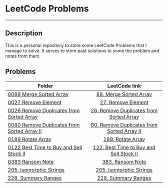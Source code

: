 # LeetCode Problems

---

## Description

This is a personal repository to store some LeetCode Problems that I manage to solve. It serves to store past solutions to some the problem and notes from them.

## Problems

| Folder                                                                                                |                                                                             LeetCode link                                                                              |
| ----------------------------------------------------------------------------------------------------- | :--------------------------------------------------------------------------------------------------------------------------------------------------------------------: |
| [0088 Merge Sorted Array](<Problems/0088 Merge Sorted Array>)                                         |                       [88. Merge Sorted Array](https://leetcode.com/problems/merge-sorted-array/?envType=study-plan-v2&envId=top-interview-150)                        |
| [0027 Remove Element](<Problems/0027 Remove Element>)                                                 |                           [27. Remove Element](https://leetcode.com/problems/remove-element/?envType=study-plan-v2&envId=top-interview-150)                            |
| [0026 Remove Duplicates from Sorted Array](<Problems/0026 Remove Duplicates from Sorted Array>)       |      [26. Remove Duplicates from Sorted Array](https://leetcode.com/problems/remove-duplicates-from-sorted-array/?envType=study-plan-v2&envId=top-interview-150)       |
| [0080 Remove Duplicates from Sorted Array II](<Problems/0080 Remove Duplicates from Sorted Array II>) |   [80. Remove Duplicates from Sorted Array II](https://leetcode.com/problems/remove-duplicates-from-sorted-array-ii/?envType=study-plan-v2&envId=top-interview-150)    |
| [0189 Rotate Array](<Problems/0189 Rotate Array>)                                                     |                       [189. Rotate Array](https://leetcode.com/problems/rotate-array/description/?envType=study-plan-v2&envId=top-interview-150)                       |
| [0122 Best Time to Buy and Sell Stock II](<Problems/0122 Best Time to Buy and Sell Stock II>)         | [122. Best Time to Buy and Sell Stock II](https://leetcode.com/problems/best-time-to-buy-and-sell-stock-ii/description/?envType=study-plan-v2&envId=top-interview-150) |
| [0383 Ransom Note](<Problems/0383 Ransom Note>)                                                       |                              [383. Ransom Note](https://leetcode.com/problems/ransom-note/?envType=study-plan-v2&envId=top-interview-150)                              |
| [205. Isomorphic Strings](<Problems/205. Isomorphic Strings>)                                         |                 [205. Isomorphic Strings](https://leetcode.com/problems/isomorphic-strings/description/?envType=study-plan-v2&envId=top-interview-150)                 |
| [228. Summary Ranges](<Problems/228. Summary Ranges>)                                                 |                           [228. Summary Ranges](https://leetcode.com/problems/summary-ranges?envType=study-plan-v2&envId=top-interview-150)                            |

